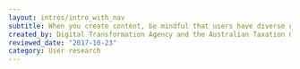 ```yaml
---
layout: intros/intro_with_nav
subtitle: When you create content, be mindful that users have diverse needs and abilities.
created_by: Digital Transformation Agency and the Australian Taxation Office
reviewed_date: "2017-10-23"
category: User research
---
```


